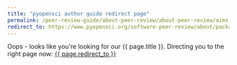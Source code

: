 ```yaml
---
title: "pyopensci author guide redirect page"
permalink: /peer-review-guide/about-peer-review/about-peer-review/aims-and-scope.html
redirect_to: https://www.pyopensci.org/software-peer-review/about/package-scope.html
---
```



Oops - looks like you're looking for our {{ page.title }}. Directing you 
to the right page now: <a href="{{ page.redirect_to }}"> {{ page.redirect_to }} </a>